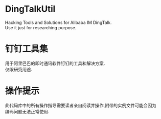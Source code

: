 # DingTalkUtil
Hacking Tools and Solutions for Alibaba IM DingTalk.  
Use it just for researching purpose.  
# 钉钉工具集  
用于阿里巴巴的即时通讯软件钉钉的工具和解决方案.  
仅限研究用途.  
# 操作提示  
此代码库中的所有操作指导需要读者亲自阅读并操作,附带的实例文件可能会因为编码问题无法正常使用.  